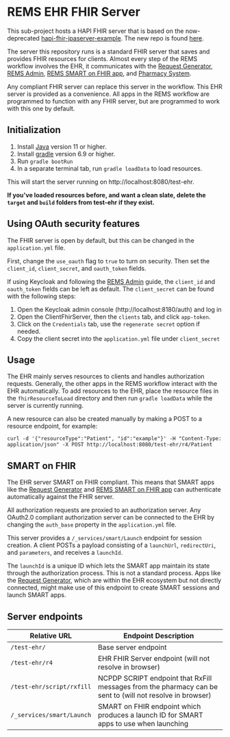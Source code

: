 # REMS EHR FHIR Server

This sub-project hosts a HAPI FHIR server that is based on the now-deprecated [hapi-fhir-jpaserver-example](https://github.com/jamesagnew/hapi-fhir/tree/master/hapi-fhir-jpaserver-example). The new repo is found [here](https://github.com/hapifhir/hapi-fhir-jpaserver-starter).

The server this repository runs is a standard FHIR server that saves and provides FHIR resources for clients. Almost every step of the REMS workflow involves the EHR, it communicates with the [Request Generator](https://github.com/mcode/request-generator), [REMS Admin](https://github.com/mcode/rems-admin), [REMS SMART on FHIR app](https://github.com/mcode/rems-smart-on-fhir), and [Pharmacy System](https://github.com/mcode/pims).

Any compliant FHIR server can replace this server in the workflow.  This EHR server is provided as a convenience. All apps in the REMS workflow are programmed to function with any FHIR server, but are programmed to work with this one by default.

## Initialization

1. Install [Java](https://www.oracle.com/java/technologies/downloads/) version 11 or higher.
2. Install [gradle](https://gradle.org/) version 6.9 or higher.
3. Run `gradle bootRun`
4. In a separate terminal tab, run `gradle loadData` to load resources.

This will start the server running on http://localhost:8080/test-ehr.

**If you've loaded resources before, and want a clean slate, delete the `target` and `build` folders from test-ehr if they exist.**

## Using OAuth security features

The FHIR server is open by default, but this can be changed in the `application.yml` file.

First, change the `use_oauth` flag to `true` to turn on security. Then set the `client_id`, `client_secret`, and `oauth_token` fields.

If using Keycloak and following the [REMS Admin](https://github.com/mcode/rems-admin) guide, the `client_id` and `oauth_token` fields can be left as default. The `client_secret` can be found with the following steps:

1. Open the Keycloak admin console (http://localhost:8180/auth) and log in
2. Open the ClientFhirServer, then the `clients` tab, and click `app-token`.
3. Click on the `Credentials` tab, use the `regenerate secret` option if needed.
4. Copy the client secret into the `application.yml` file under `client_secret`

## Usage

The EHR mainly serves resources to clients and handles authorization requests. Generally, the other apps in the REMS workflow interact with the EHR automatically. To add resources to the EHR, place the resource files in the `fhirResourceToLoad` directory and then run `gradle loadData` while the server is currently running.

A new resource can also be created manually by making a POST to a resource endpoint, for example:

`curl -d '{"resourceType":"Patient", "id":"example"}' -H "Content-Type: application/json" -X POST http://localhost:8080/test-ehr/r4/Patient`

## SMART on FHIR

The EHR server SMART on FHIR compliant. This means that SMART apps like the [Request Generator](https://github.com/mcode/request-generator) and [REMS SMART on FHIR app](https://github.com/mcode/rems-smart-on-fhir) can authenticate automatically against the FHIR server.

All authorization requests are proxied to an authorization server. Any OAuth2.0 compliant authorization server can be connected to the EHR by changing the `auth_base` property in the `application.yml` file. 

This server provides a `/_services/smart/Launch` endpoint for session creation. A client POSTs a payload consisting of a `launchUrl`, `redirectUri`, and `parameters`, and receives a `launchId`.

The `launchId` is a unique ID which lets the SMART app maintain its state through the authorization process. This is not a standard process. Apps like the [Request Generator](https://github.com/mcode/request-generator), which are within the EHR ecosystem but not directly connected, might make use of this endpoint to create SMART sessions and launch SMART apps.

## Server endpoints

| Relative URL   | Endpoint Description                                   |
| -------------- | ------------------------------------------------------ |
| `/test-ehr/`   | Base server endpoint                                   |
| `/test-ehr/r4` | EHR FHIR Server endpoint (will not resolve in browser) |
| `/test-ehr/script/rxfill` | NCPDP SCRIPT endpoint that RxFill messages from the pharmacy can be sent to (will not resolve in browser) |
| `/_services/smart/Launch` | SMART on FHIR endpoint which produces a launch ID for SMART apps to use when launching |

